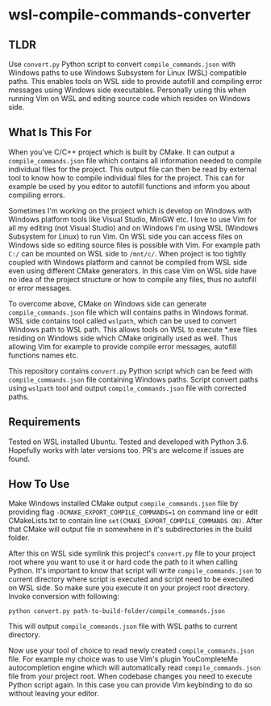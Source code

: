# wsl-compile-commands-converter

## TLDR

Use `convert.py` Python script to convert `compile_commands.json` with Windows
paths to use Windows Subsystem for Linux (WSL) compatible paths. This enables
tools on WSL side to provide autofill and compiling error messages using Windows
side executables. Personally using this when running Vim on WSL and editing
source code which resides on Windows side.

## What Is This For

When you've C/C++ project which is built by CMake. It can output a
`compile_commands.json` file which contains all information needed to compile
individual files for the project. This output file can then be read by external
tool to know how to compile individual files for the project. This can for
example be used by you editor to autofill functions and inform you about
compiling errors.

Sometimes I'm working on the project which is develop on Windows with Windows
platform tools like Visual Studio, MinGW etc. I love to use Vim for all my
editing (not Visual Studio) and on Windows I'm using WSL (Windows Subsystem for
Linux) to run Vim. On WSL side you can access files on Windows side so editing
source files is possible with Vim.  For example path `C:/` can be mounted on WSL
side to `/mnt/c/`. When project is too tightly coupled with Windows platform and
cannot be compiled from WSL side even using different CMake generators. In this
case Vim on WSL side have no idea of the project structure or how to compile any
files, thus no autofill or error messages.

To overcome above, CMake on Windows side can generate `compile_commands.json`
file which will contains paths in Windows format. WSL side contains tool called
`wslpath`, which can be used to convert Windows path to WSL path. This allows
tools on WSL to execute *.exe files residing on Windows side which CMake
originally used as well. Thus allowing Vim for example to provide compile error
messages, autofill functions names etc.

This repository contains `convert.py` Python script which can be feed with
`compile_commands.json` file containing Windows paths. Script convert paths
using `wslpath` tool and output `compile_commands.json` file with corrected
paths.

## Requirements

Tested on WSL installed Ubuntu. Tested and developed with Python 3.6. Hopefully
works with later versions too. PR's are welcome if issues are found.

## How To Use

Make Windows installed CMake output `compile_commands.json` file by providing flag
`-DCMAKE_EXPORT_COMPILE_COMMANDS=1` on command line or edit CMakeLists.txt to
contain line `set(CMAKE_EXPORT_COMPILE_COMMANDS ON)`. After that CMake will
output file in somewhere in it's subdirectories in the build folder.

After this on WSL side symlink this project's `convert.py` file to your project
root where you want to use it or hard code the path to it when calling Python.
It's important to know that script will write `compile_commands.json` to current
directory where script is executed and script need to be executed on WSL side.
So make sure you execute it on your project root directory. Invoke conversion
with following:
```
python convert.py path-to-build-folder/compile_commands.json
```
This will output `compile_commands.json` file with WSL paths to current
directory.

Now use your tool of choice to read newly created `compile_commands.json` file.
For example my choice was to use Vim's plugin YouCompleteMe autocompletion engine which
will automatically read `compile_commands.json` file from your project root.
When codebase changes you need to execute Python script again. In this case you
can provide Vim keybinding to do so without leaving your editor.
